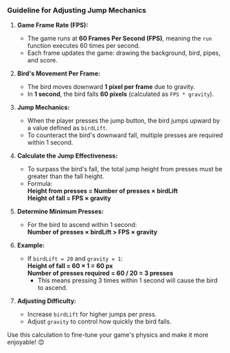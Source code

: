 ### **Guideline for Adjusting Jump Mechanics**

1. **Game Frame Rate (FPS):**

   - The game runs at **60 Frames Per Second (FPS)**, meaning the `run` function executes 60 times per second.
   - Each frame updates the game: drawing the background, bird, pipes, and score.

2. **Bird's Movement Per Frame:**

   - The bird moves downward **1 pixel per frame** due to gravity.
   - In **1 second**, the bird falls **60 pixels** (calculated as `FPS * gravity`).

3. **Jump Mechanics:**

   - When the player presses the jump button, the bird jumps upward by a value defined as `birdLift`.
   - To counteract the bird's downward fall, multiple presses are required within 1 second.

4. **Calculate the Jump Effectiveness:**

   - To surpass the bird's fall, the total jump height from presses must be greater than the fall height.
   - Formula:  
     **Height from presses = Number of presses × birdLift**  
     **Height of fall = FPS × gravity**

5. **Determine Minimum Presses:**

   - For the bird to ascend within 1 second:  
     **Number of presses × birdLift > FPS × gravity**

6. **Example:**

   - If `birdLift = 20` and `gravity = 1`:  
     **Height of fall = 60 × 1 = 60 px**  
     **Number of presses required = 60 / 20 = 3 presses**
     - This means pressing 3 times within 1 second will cause the bird to ascend.

7. **Adjusting Difficulty:**
   - Increase `birdLift` for higher jumps per press.
   - Adjust `gravity` to control how quickly the bird falls.

Use this calculation to fine-tune your game's physics and make it more enjoyable! 😊

